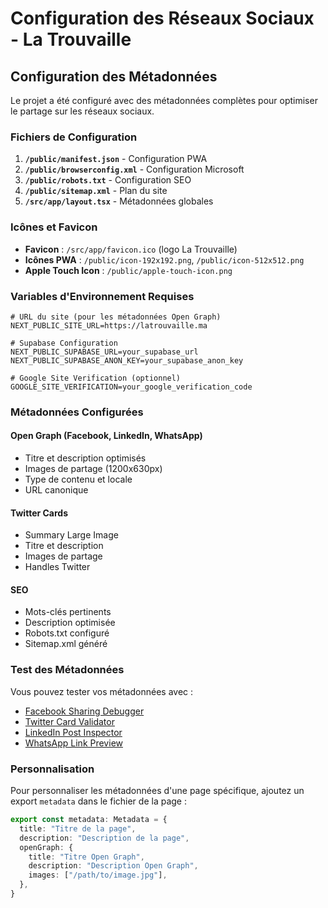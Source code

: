 # Configuration des Réseaux Sociaux - La Trouvaille

## Configuration des Métadonnées

Le projet a été configuré avec des métadonnées complètes pour optimiser le partage sur les réseaux sociaux.

### Fichiers de Configuration

1. **`/public/manifest.json`** - Configuration PWA
2. **`/public/browserconfig.xml`** - Configuration Microsoft
3. **`/public/robots.txt`** - Configuration SEO
4. **`/public/sitemap.xml`** - Plan du site
5. **`/src/app/layout.tsx`** - Métadonnées globales

### Icônes et Favicon

- **Favicon** : `/src/app/favicon.ico` (logo La Trouvaille)
- **Icônes PWA** : `/public/icon-192x192.png`, `/public/icon-512x512.png`
- **Apple Touch Icon** : `/public/apple-touch-icon.png`

### Variables d'Environnement Requises

```env
# URL du site (pour les métadonnées Open Graph)
NEXT_PUBLIC_SITE_URL=https://latrouvaille.ma

# Supabase Configuration
NEXT_PUBLIC_SUPABASE_URL=your_supabase_url
NEXT_PUBLIC_SUPABASE_ANON_KEY=your_supabase_anon_key

# Google Site Verification (optionnel)
GOOGLE_SITE_VERIFICATION=your_google_verification_code
```

### Métadonnées Configurées

#### Open Graph (Facebook, LinkedIn, WhatsApp)
- Titre et description optimisés
- Images de partage (1200x630px)
- Type de contenu et locale
- URL canonique

#### Twitter Cards
- Summary Large Image
- Titre et description
- Images de partage
- Handles Twitter

#### SEO
- Mots-clés pertinents
- Description optimisée
- Robots.txt configuré
- Sitemap.xml généré

### Test des Métadonnées

Vous pouvez tester vos métadonnées avec :
- [Facebook Sharing Debugger](https://developers.facebook.com/tools/debug/)
- [Twitter Card Validator](https://cards-dev.twitter.com/validator)
- [LinkedIn Post Inspector](https://www.linkedin.com/post-inspector/)
- [WhatsApp Link Preview](https://developers.facebook.com/tools/debug/sharing/)

### Personnalisation

Pour personnaliser les métadonnées d'une page spécifique, ajoutez un export `metadata` dans le fichier de la page :

```typescript
export const metadata: Metadata = {
  title: "Titre de la page",
  description: "Description de la page",
  openGraph: {
    title: "Titre Open Graph",
    description: "Description Open Graph",
    images: ["/path/to/image.jpg"],
  },
}
```
